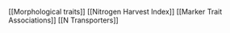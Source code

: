[[Morphological traits]]
[[Nitrogen Harvest Index]]
[[Marker Trait Associations]]
[[N Transporters]]
